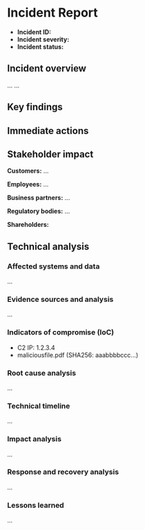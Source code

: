 # Incident Report

* **Incident ID:**
* **Incident severity:**
* **Incident status:**

## Incident overview

...
...

## Key findings

## Immediate actions

## Stakeholder impact

**Customers:** ...

**Employees:** ...

**Business partners:** ...

**Regulatory bodies:** ...

**Shareholders:**


## Technical analysis

### Affected systems and data

...


### Evidence sources and analysis

...


### Indicators of compromise (IoC)

* C2 IP: 1.2.3.4
* maliciousfile.pdf (SHA256: aaabbbbccc...)


### Root cause analysis

...

### Technical timeline

...

### Impact analysis

...

### Response and recovery analysis

...

### Lessons learned

...
